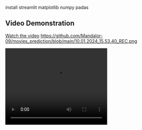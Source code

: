 install streamlit matplotlib numpy padas
## Video Demonstration

[Watch the video](https://github.com/Mandalor-09/movies_prediction/blob/main/movie_recommandation.mp4)
https://github.com/Mandalor-09/movies_prediction/blob/main/10.01.2024_15.53.40_REC.png
<!-- Replace YOUTUBE_VIDEO_ID with the actual YouTube video ID or embed the video directly. -->

<video width="320" height="240" controls>
  <source src="your_video.mp4" type="video/mp4">
  Your browser does not support the video tag.
</video>

